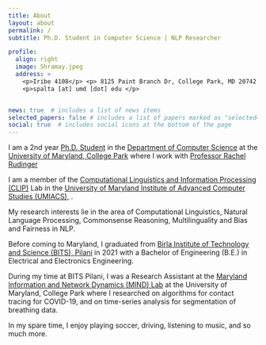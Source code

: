 ```yaml
---
title: About
layout: about
permalink: /
subtitle: Ph.D. Student in Computer Science | NLP Researcher

profile:
  align: right
  image: Shramay.jpeg
  address: >
    <p>Iribe 4108</p> <p> 8125 Paint Branch Dr, College Park, MD 20742 </p>
    <p>spalta [at] umd [dot] edu </p>


news: true  # includes a list of news items
selected_papers: false # includes a list of papers marked as "selected={true}"
social: true  # includes social icons at the bottom of the page
---
```

I am a 2nd year [Ph.D. Student](https://www.cs.umd.edu/people/spalta) in the [Department of Computer Science](https://www.cs.umd.edu) at the [University of Maryland, College Park](https://www.umd.edu/) where I work with [Professor Rachel Rudinger](https://rudinger.github.io)

I am a member of the [Computational Linguistics and Information Processing (CLIP)](https://wiki.umiacs.umd.edu/clip/index.php/Main_Page) Lab in the [University of Maryland Institute of Advanced Computer Studies (UMIACS)](https://www.umiacs.umd.edu), . 

My research interests lie in the area of Computational Linguistics, Natural Language Processing, Commonsense Reasoning, Multilinguality and Bias and Fairness in NLP. 

Before coming to Maryland, I graduated from [Birla Institute of Technology and Science (BITS), Pilani](https://www.bits-pilani.ac.in/Pilani/index.aspx) in 2021 with a Bachelor of Engineering (B.E.) in Electrical and Electronics Engineering.

During my time at BITS Pilani, I was a Research Assistant at the [Maryland Information and Network Dynamics (MIND) Lab](http://mindlab.cs.umd.edu) at the University of Maryland, College Park where I researched on algorithms for contact tracing for COVID-19, and on time-series analysis for segmentation of breathing data. 

<!-- I also worked with the [International Digital Health & AI Research Collaborative (I-DAIR)](https://www.i-dair.org) in Geneva as a NLP Research intern. Before that, I was a Data Science Intern and Onsite Data Technician for [TurnoutNow LLC](https://www.turnoutnow.com). -->

In my spare time, I enjoy playing soccer, driving, listening to music, and so much more.

<!-- Put your address / P.O. box / other info right below your picture. You can also disable any these elements by editing `profile` property of the YAML header of your `_pages/about.md`. Edit `_bibliography/papers.bib` and Jekyll will render your [publications page](/al-folio/publications/) automatically.

Link to your social media connections, too. This theme is set up to use [Font Awesome icons](http://fortawesome.github.io/Font-Awesome/) and [Academicons](https://jpswalsh.github.io/academicons/), like the ones below. Add your Facebook, Twitter, LinkedIn, Google Scholar, or just disable all of them. -->
